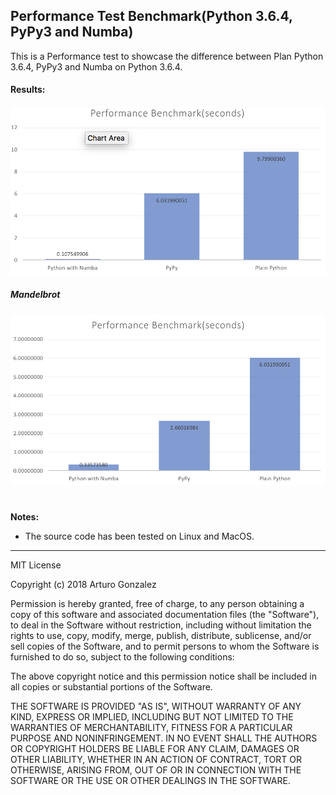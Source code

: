 ## Performance Test Benchmark(Python 3.6.4, PyPy3 and Numba)

This is a Performance test to showcase the difference between Plan Python 3.6.4, PyPy3 and Numba on Python 3.6.4.

#### Results:

![Benchmark Chart One](blob/images/one.png)

##### Mandelbrot

![Benchmark Chart Two](blob/images/two.png)

#

**Notes:**

* The source code has been tested on Linux and MacOS.

----

MIT License

Copyright (c) 2018 Arturo Gonzalez

Permission is hereby granted, free of charge, to any person obtaining a copy
of this software and associated documentation files (the "Software"), to deal
in the Software without restriction, including without limitation the rights
to use, copy, modify, merge, publish, distribute, sublicense, and/or sell
copies of the Software, and to permit persons to whom the Software is
furnished to do so, subject to the following conditions:

The above copyright notice and this permission notice shall be included in all
copies or substantial portions of the Software.

THE SOFTWARE IS PROVIDED "AS IS", WITHOUT WARRANTY OF ANY KIND, EXPRESS OR
IMPLIED, INCLUDING BUT NOT LIMITED TO THE WARRANTIES OF MERCHANTABILITY,
FITNESS FOR A PARTICULAR PURPOSE AND NONINFRINGEMENT. IN NO EVENT SHALL THE
AUTHORS OR COPYRIGHT HOLDERS BE LIABLE FOR ANY CLAIM, DAMAGES OR OTHER
LIABILITY, WHETHER IN AN ACTION OF CONTRACT, TORT OR OTHERWISE, ARISING FROM,
OUT OF OR IN CONNECTION WITH THE SOFTWARE OR THE USE OR OTHER DEALINGS IN THE
SOFTWARE.